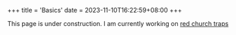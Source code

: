 +++
title = 'Basics'
date = 2023-11-10T16:22:59+08:00
+++

This page is under construction.
I am currently working on 
<a href="traps/redchurch/">red church traps</a>